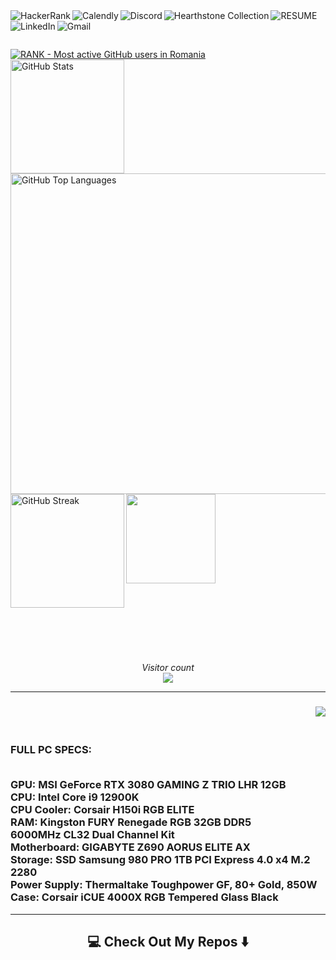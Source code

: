 <!-- Username = RomulusMirauta -->

<!-- https://shields.io/badges -->



<a href="https://www.hackerrank.com/profile/RomulusMirauta">
	<img align="left"
		src="https://img.shields.io/badge/-Hackerrank-2EC866?style=for-the-badge&logo=HackerRank&logoColor=white" 
		alt="HackerRank" />
</a>


<a href="https://calendly.com/romulus-mirauta/1-hour-meeting">
	<img align="left"
		src="https://img.shields.io/badge/Calendly-%23006BFF.svg?style=for-the-badge&logo=Calendly&logoColor=white"
		alt="Calendly" />
</a>


<a href="https://discord.com/users/171948220111388672">
	<img align="left"
		src="https://img.shields.io/badge/Discord-%235865F2.svg?style=for-the-badge&logo=discord&logoColor=white" 
		alt="Discord" />
</a>


<a href="https://hsreplay.net/collection/2/54480468/">
	<img align="left"
		src="https://img.shields.io/badge/Hearthstone-%23FA830D.svg?style=for-the-badge&logo=hearthstone-collection&logoColor=white" 
		alt="Hearthstone Collection" />
</a>


<a href="https://docs.google.com/document/d/1b2vt_GqHarnpi5ee7XQQPeUnvB5h7ksj43ciZZqfpwE/">
	<img align="left"
		src="https://img.shields.io/badge/_CV_-CV1?style=for-the-badge&color=silver"
		alt="RESUME" />
</a>


<a href="https://www.linkedin.com/in/romulus-mirauta/">
	<img align="left"
		src="https://img.shields.io/badge/linkedin-%230077B5.svg?style=for-the-badge&logo=linkedin&logoColor=white" 
		alt="LinkedIn" />
</a>


<a href="mailto:romulus.mirauta1@gmail.com">
	<img align="left"
		src="https://img.shields.io/badge/Gmail-D14836?style=for-the-badge&logo=gmail&logoColor=white" 
		alt="Gmail" />
</a>



<br><br>



<a href="https://user-badge.committers.top/romania/RomulusMirauta">
	<img align="center"
		src="https://user-badge.committers.top/romania/RomulusMirauta.svg" 
		alt="RANK - Most active GitHub users in Romania" />
</a>


<br>


<a href="#">
	<img align="left" height=182
		src="https://github-readme-stats.vercel.app/api?username=RomulusMirauta&theme=dark&show_icons=true&hide_border=false&count_private=true&cache_seconds=43200&custom_title=My&nbsp;GitHub&nbsp;Stats&card_width=460"
		alt="GitHub Stats" />
</a>


<a href="https://gh-stats-gen.vercel.app/">
	<img align="right" height=513
		src="https://github-readme-stats.vercel.app/api/top-langs/?username=RomulusMirauta&theme=dark&show_icons=true&hide_border=false&layout=pie&cache_seconds=43200&&langs_count=20&card_width=290"
		alt="GitHub Top Languages" />
</a>



<a href="#">
	<img align="left" height=182
		src="https://github-readme-streak-stats.herokuapp.com/?user=RomulusMirauta&theme=dark&hide_border=false&cache_seconds=43200&card_width=460"
		alt="GitHub Streak" />
</a>


<a href="#">
	<img align="left" height=143
		src="https://github-profile-trophy.vercel.app/?username=RomulusMirauta&theme=darkhub&no-frame=false&title=Repositories,Followers,Commits&column=-1" />
</a>


<br><br><br><br><br><br><br><br><br><br><br><br><br><br><br><br><br><br><br><br><br><br><br><br>


<p align="center">
	<i>Visitor count</i><br>
	<img src="https://profile-counter.glitch.me/RomulusMirauta/count.svg" />
</p>



<hr>



<h3  align="right">
<a title="System requirements and Rate my PC tool - all at PCGameBenchmark" href="https://www.pcgamebenchmark.com/ratemypc?cpu=intel-core-i9-12900k&memory=32gb&gpu=nvidia-geforce-rtx-3080&platform=windows">

<img src="https://www.pcgamebenchmark.com/signature/intel-core-i9-12900k/32gb/nvidia-geforce-rtx-3080/twitch.png">
</a>
</h3>


<h3  align="left">

<br>FULL PC SPECS:

<br>GPU: MSI GeForce RTX 3080 GAMING Z TRIO LHR 12GB
<br>CPU: Intel Core i9 12900K
<br>CPU Cooler: Corsair H150i RGB ELITE
<br>RAM: Kingston FURY Renegade RGB 32GB DDR5 
<br>6000MHz CL32 Dual Channel Kit
<br>Motherboard: GIGABYTE Z690 AORUS ELITE AX
<br>Storage: SSD Samsung 980 PRO 1TB PCI Express 4.0 x4 M.2 2280
<br>Power Supply: Thermaltake Toughpower GF, 80+ Gold, 850W
<br>Case: Corsair iCUE 4000X RGB Tempered Glass Black

</h3>



<hr>



<h2  align="center">💻 Check Out My Repos ⬇️ </h2>





<!-- LEARNING -->



<!--



<br><br>

<a href="https://hsreplay.net/collection/2/54480468/">
	<img align="left"
		src="https://img.shields.io/badge/Hearthstone-HearthstoneCollection1?style=for-the-badge&color=FA830D" 
		alt="Hearthstone Collection" />
</a>


<a href="https://hsreplay.net/collection/2/54480468/">
	<img align="center"
		src="https://img.shields.io/badge/Hearthstone-HearthstoneCollection1?style=for-the-badge&color=FA830D" 
		alt="Hearthstone Collection" />
</a>


<a href="https://hsreplay.net/collection/2/54480468/">
	<img align="right"
		src="https://img.shields.io/badge/Hearthstone-HearthstoneCollection1?style=for-the-badge&color=FA830D" 
		alt="Hearthstone Collection" />
</a>



<br><br>



<div style="text-align: center;">
  <img src="https://img.shields.io/badge/Hearthstone-HearthstoneCollection1?style=for-the-badge&color=FA830D" alt="Example Image">
</div>


<br><br>

<img src="https://img.shields.io/badge/Hearthstone-HearthstoneCollection1?style=for-the-badge&color=FA830D" alt="Example Image" style="float: right">







<h2  align="center">
<a href="https://hsreplay.net/collection/2/54480468/">
	<img src="https://img.shields.io/badge/Hearthstone-HearthstoneCollection1?style=for-the-badge&color=FA830D" 
		alt="Hearthstone Collection" />
</a> 
</h2>


-->






<!-- LEARNING -->